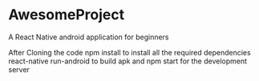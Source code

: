 # AwesomeProject
A React Native android application for beginners


After Cloning the code
npm install to install all the required dependencies
react-native run-android to build apk and npm start for the development server
